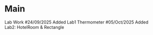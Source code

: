 # Main
Lab Work
#24/09/2025 Added Lab1 Thermometer 
#05/Oct/2025 Added Lab2: HotelRoom & Rectangle 
